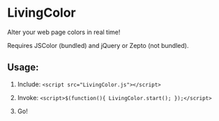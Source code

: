 LivingColor
===========

Alter your web page colors in real time!

Requires JSColor (bundled) and jQuery or Zepto (not bundled).

Usage:
------

1. Include: ```<script src="LivingColor.js"></script>```

2. Invoke: ```<script>$(function(){ LivingColor.start(); });</script>```

3. Go!